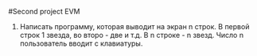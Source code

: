 #Second project EVM

1. Написать программу, которая выводит на экран n строк.
В первой строк 1 звезда, во второ - две и т.д. В n строке - n звезд.
Число n пользователь вводит с клавиатуры.

